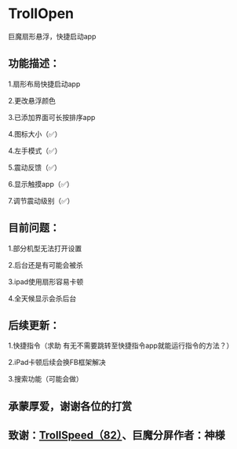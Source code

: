 # TrollOpen
巨魔扇形悬浮，快捷启动app

## 功能描述：
1.扇形布局快捷启动app

2.更改悬浮颜色

3.已添加界面可长按排序app

4.图标大小（✅）

4.左手模式（✅）

5.震动反馈（✅）

6.显示触摸app（✅）

7.调节震动级别（✅）

## 目前问题：
1.部分机型无法打开设置

2.后台还是有可能会被杀

3.ipad使用扇形容易卡顿

4.全天候显示会杀后台

## 后续更新：
1.快捷指令（求助 有无不需要跳转至快捷指令app就能运行指令的方法？）

2.iPad卡顿后续会换FB框架解决

3.搜索功能（可能会做）

## 承蒙厚爱，谢谢各位的打赏

## 致谢：[TrollSpeed（82）](https://github.com/Lessica/TrollSpeed)、巨魔分屏作者：神様
